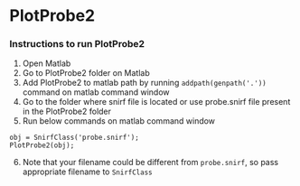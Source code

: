 # PlotProbe2

### Instructions to run PlotProbe2

1. Open Matlab
2. Go to PlotProbe2 folder on Matlab
3. Add PlotProbe2 to matlab path by running ``` addpath(genpath('.')) ``` command on matlab command window
4. Go to the folder where snirf file is located or use probe.snirf file present in the PlotProbe2 folder
5. Run below commands on matlab command window
``` 
obj = SnirfClass('probe.snirf');
PlotProbe2(obj);
```
6. Note that your filename could be different from ```probe.snirf```, so pass appropriate filename to ```SnirfClass```
